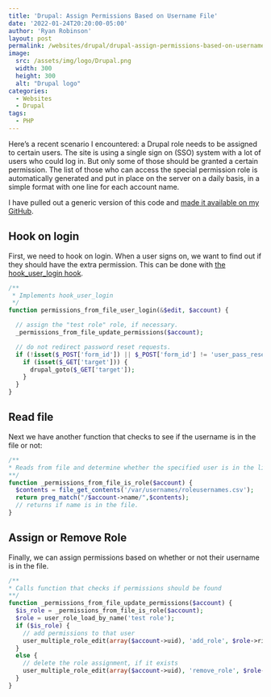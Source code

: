 ```yaml
---
title: 'Drupal: Assign Permissions Based on Username File'
date: '2022-01-24T20:20:00-05:00'
author: 'Ryan Robinson'
layout: post
permalink: /websites/drupal/drupal-assign-permissions-based-on-username-file/
image: 
  src: /assets/img/logo/Drupal.png
  width: 300
  height: 300
  alt: "Drupal logo"
categories:
  - Websites
  - Drupal
tags:
  - PHP
---
```


Here’s a recent scenario I encountered: a Drupal role needs to be assigned to certain users. The site is using a single sign on (SSO) system with a lot of users who could log in. But only some of those should be granted a certain permission. The list of those who can access the special permission role is automatically generated and put in place on the server on a daily basis, in a simple format with one line for each account name.

I have pulled out a generic version of this code and [made it available on my GitHub](https://github.com/ryan-l-robinson/drupal-permissions-from-file).

## Hook on login

First, we need to hook on login. When a user signs on, we want to find out if they should have the extra permission. This can be done with [the hook\_user\_login hook](https://api.drupal.org/api/drupal/modules%21user%21user.api.php/function/hook_user_login/7.x).

```php
/**
 * Implements hook_user_login
 */
function permissions_from_file_user_login(&$edit, $account) {

  // assign the "test role" role, if necessary.
  _permissions_from_file_update_permissions($account);

  // do not redirect password reset requests.
  if (!isset($_POST['form_id']) || $_POST['form_id'] != 'user_pass_reset') {
    if (isset($_GET['target'])) {
      drupal_goto($_GET['target']);
    }
  }
}
```

## Read file

Next we have another function that checks to see if the username is in the file or not:

```php
/**
* Reads from file and determine whether the specified user is in the list
**/
function _permissions_from_file_is_role($account) {
  $contents = file_get_contents('/var/usernames/roleusernames.csv');
  return preg_match("/$account->name/",$contents); 
  // returns if name is in the file.
}
```

## Assign or Remove Role

Finally, we can assign permissions based on whether or not their username is in the file.

```php
/**
* Calls function that checks if permissions should be found
**/
function _permissions_from_file_update_permissions($account) {
  $is_role = _permissions_from_file_is_role($account);
  $role = user_role_load_by_name('test role');
  if ($is_role) {
    // add permissions to that user
    user_multiple_role_edit(array($account->uid), 'add_role', $role->rid);
  }
  else {
    // delete the role assignment, if it exists
    user_multiple_role_edit(array($account->uid), 'remove_role', $role->rid);
  }
}
```
